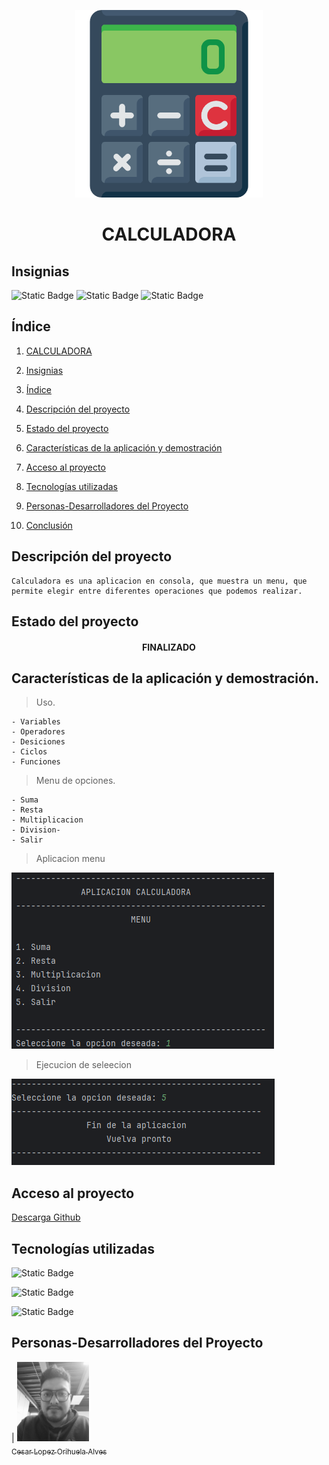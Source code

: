 <p align="center">
<img src="./img/calculadora.png"
 width="300">
</p>

<h1 align="center" id="calculadora">CALCULADORA</h1>

## Insignias

![Static Badge](https://img.shields.io/badge/STATUS-TERMINADO-green)
![Static Badge](https://img.shields.io/badge/LENGUAJE-JAVA-orange)
![Static Badge](https://img.shields.io/badge/PROYECTO-Udemy-purple)

## Índice

1. [CALCULADORA](#calculadora)

2. [Insignias](#insignias)

3. [Índice](#índice)

4. [Descripción del proyecto](#descripción-del-proyecto)

5. [Estado del proyecto](#Estado-del-proyecto)

6. [Características de la aplicación y demostración](#Características-de-la-aplicación-y-demostración)

7. [Acceso al proyecto](#acceso-proyecto)

8. [Tecnologías utilizadas](#tecnologías-utilizadas)

9. [Personas-Desarrolladores del Proyecto](#personas-desarrolladores)

10. [Conclusión](#conclusión)

## Descripción del proyecto

    Calculadora es una aplicacion en consola, que muestra un menu, que permite elegir entre diferentes operaciones que podemos realizar.

## Estado del proyecto

<h4 align="center">
FINALIZADO
</h4>

## Características de la aplicación y demostración.

> Uso.

    - Variables
    - Operadores
    - Desiciones
    - Ciclos
    - Funciones

> Menu de opciones.

    - Suma
    - Resta
    - Multiplicacion
    - Division-
    - Salir

> Aplicacion menu

![Menu calculadora](./img/appcalculadora.png)

> Ejecucion de seleecion

![Ejecucion eleccion](./img/ejecucion.png)

## Acceso al proyecto

[Descarga Github]()

## Tecnologías utilizadas

![Static Badge](https://img.shields.io/badge/IDE-IntelliJ-purple)

![Static Badge](https://img.shields.io/badge/LENGUAJE-JAVA-orange)

![Static Badge](https://img.shields.io/badge/JDK-21-red)

## Personas-Desarrolladores del Proyecto

| [<img src="./img/Imagen de WhatsApp 2024-04-03 a las 11.56.47_1cd72efb.jpg" width=115><br><sub>Cesar Lopez Orihuela Alves</sub>](https://github.com/Chinicuil87)
